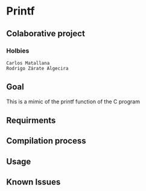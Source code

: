 # Printf
## Colaborative project
### Holbies
	Carlos Matallana
	Rodrigo Zárate Algecira
## Goal
This is a mimic of the printf function of the C program
## Requirments
## Compilation process
## Usage
## Known Issues
